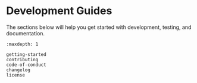 # Development Guides

The sections below will help you get started with development, testing, and documentation.


```{toctree}
:maxdepth: 1

getting-started
contributing
code-of-conduct
changelog
license
```
